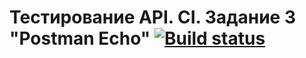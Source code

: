 # Тестирование API. CI. Задание 3 "Postman Echo" [![Build status](https://ci.appveyor.com/api/projects/status/l98m2aa87ndl8d34?svg=true)](https://ci.appveyor.com/project/persikfloro/postmanecho)